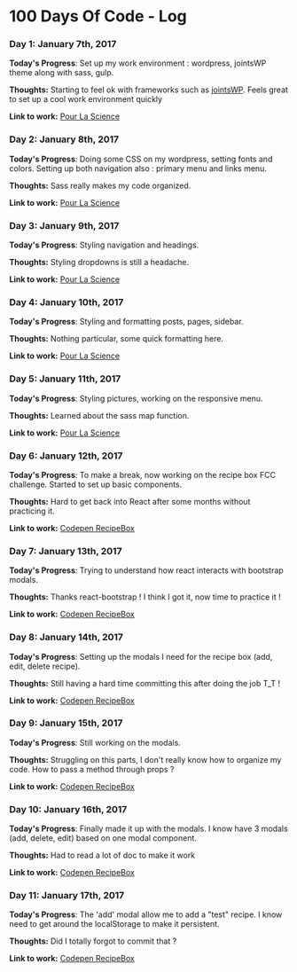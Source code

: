 # 100 Days Of Code - Log


### Day 1: January 7th, 2017

**Today's Progress**: Set up my work environment : wordpress, jointsWP theme along with sass, gulp.

**Thoughts:** Starting to feel ok with frameworks such as [jointsWP](http://jointswp.com/). Feels great to set up a cool work environment quickly

**Link to work:** [Pour La Science](https://github.com/BPagoaga/wp_pourlascience)


### Day 2: January 8th, 2017

**Today's Progress**: Doing some CSS on my wordpress, setting fonts and colors. Setting up both navigation also : primary menu and links menu.

**Thoughts:** Sass really makes my code organized.

**Link to work:** [Pour La Science](https://github.com/BPagoaga/wp_pourlascience)


### Day 3: January 9th, 2017

**Today's Progress**: Styling navigation and headings.

**Thoughts:** Styling dropdowns is still a headache.

**Link to work:** [Pour La Science](https://github.com/BPagoaga/wp_pourlascience)


### Day 4: January 10th, 2017

**Today's Progress**: Styling and formatting posts, pages, sidebar.

**Thoughts:** Nothing particular, some quick formatting here.

**Link to work:** [Pour La Science](https://github.com/BPagoaga/wp_pourlascience)


### Day 5: January 11th, 2017

**Today's Progress**: Styling pictures, working on the responsive menu.

**Thoughts:** Learned about the sass map function.

**Link to work:** [Pour La Science](https://github.com/BPagoaga/wp_pourlascience)


### Day 6: January 12th, 2017

**Today's Progress**: To make a break, now working on the recipe box FCC challenge. Started to set up basic components.

**Thoughts:** Hard to get back into React after some months without practicing it.

**Link to work:** [Codepen RecipeBox](http://codepen.io/BPagoaga/pen/rjegZM?editors=1000)


### Day 7: January 13th, 2017

**Today's Progress**: Trying to understand how react interacts with bootstrap modals.

**Thoughts:** Thanks react-bootstrap ! I think I got it, now time to practice it !

**Link to work:** [Codepen RecipeBox](http://codepen.io/BPagoaga/pen/rjegZM?editors=1000)


### Day 8: January 14th, 2017

**Today's Progress**: Setting up the modals I need for the recipe box (add, edit, delete recipe).

**Thoughts:** Still having a hard time committing this after doing the job T_T !

**Link to work:** [Codepen RecipeBox](http://codepen.io/BPagoaga/pen/rjegZM?editors=1000)


### Day 9: January 15th, 2017

**Today's Progress**: Still working on the modals.

**Thoughts:** Struggling on this parts, I don't really know how to organize my code. How to pass a method through props ?

**Link to work:** [Codepen RecipeBox](http://codepen.io/BPagoaga/pen/rjegZM?editors=1000)


### Day 10: January 16th, 2017

**Today's Progress**: Finally made it up with the modals. I know have 3 modals (add, delete, edit) based on one modal component.

**Thoughts:** Had to read a lot of doc to make it work

**Link to work:** [Codepen RecipeBox](http://codepen.io/BPagoaga/pen/rjegZM?editors=1000)


### Day 11: January 17th, 2017

**Today's Progress**: The 'add' modal allow me to add a "test" recipe. I know need to get around the localStorage to make it persistent.

**Thoughts:** Did I totally forgot to commit that ?

**Link to work:** [Codepen RecipeBox](http://codepen.io/BPagoaga/pen/rjegZM?editors=1000)

